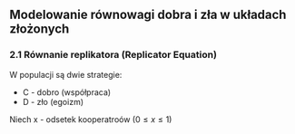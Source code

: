 ## Modelowanie równowagi dobra i zła w układach złożonych

### 2.1 Równanie replikatora (Replicator Equation)

W populacji są dwie strategie:
- C - dobro (współpraca)
- D - zło (egoizm)

Niech x - odsetek kooperatroów $(0 \leq x \leq 1)$


